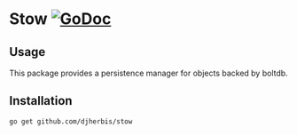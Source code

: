 Stow [![GoDoc](https://godoc.org/github.com/djherbis/stow?status.svg)](https://godoc.org/github.com/djherbis/stow)
==========

Usage
------------

This package provides a persistence manager for objects backed by boltdb.

Installation
------------
```sh
go get github.com/djherbis/stow
```
